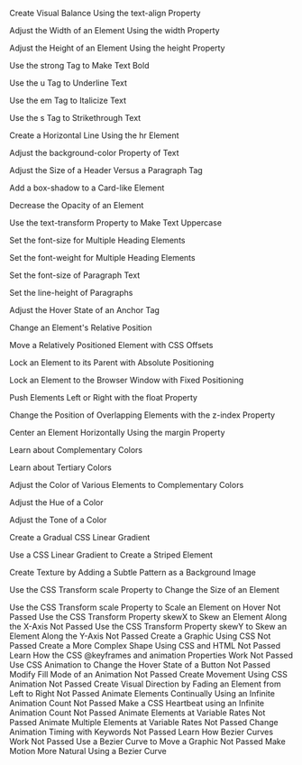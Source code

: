 Create Visual Balance Using the text-align Property

Adjust the Width of an Element Using the width Property

Adjust the Height of an Element Using the height Property

Use the strong Tag to Make Text Bold

Use the u Tag to Underline Text

Use the em Tag to Italicize Text

Use the s Tag to Strikethrough Text

Create a Horizontal Line Using the hr Element

Adjust the background-color Property of Text

Adjust the Size of a Header Versus a Paragraph Tag

Add a box-shadow to a Card-like Element

Decrease the Opacity of an Element

Use the text-transform Property to Make Text Uppercase

Set the font-size for Multiple Heading Elements

Set the font-weight for Multiple Heading Elements

Set the font-size of Paragraph Text

Set the line-height of Paragraphs

Adjust the Hover State of an Anchor Tag

Change an Element's Relative Position

Move a Relatively Positioned Element with CSS Offsets

Lock an Element to its Parent with Absolute Positioning

Lock an Element to the Browser Window with Fixed Positioning

Push Elements Left or Right with the float Property

Change the Position of Overlapping Elements with the z-index Property

Center an Element Horizontally Using the margin Property

Learn about Complementary Colors

Learn about Tertiary Colors

Adjust the Color of Various Elements to Complementary Colors

Adjust the Hue of a Color

Adjust the Tone of a Color

Create a Gradual CSS Linear Gradient

Use a CSS Linear Gradient to Create a Striped Element

Create Texture by Adding a Subtle Pattern as a Background Image

Use the CSS Transform scale Property to Change the Size of an Element

Use the CSS Transform scale Property to Scale an Element on Hover
Not Passed
Use the CSS Transform Property skewX to Skew an Element Along the X-Axis
Not Passed
Use the CSS Transform Property skewY to Skew an Element Along the Y-Axis
Not Passed
Create a Graphic Using CSS
Not Passed
Create a More Complex Shape Using CSS and HTML
Not Passed
Learn How the CSS @keyframes and animation Properties Work
Not Passed
Use CSS Animation to Change the Hover State of a Button
Not Passed
Modify Fill Mode of an Animation
Not Passed
Create Movement Using CSS Animation
Not Passed
Create Visual Direction by Fading an Element from Left to Right
Not Passed
Animate Elements Continually Using an Infinite Animation Count
Not Passed
Make a CSS Heartbeat using an Infinite Animation Count
Not Passed
Animate Elements at Variable Rates
Not Passed
Animate Multiple Elements at Variable Rates
Not Passed
Change Animation Timing with Keywords
Not Passed
Learn How Bezier Curves Work
Not Passed
Use a Bezier Curve to Move a Graphic
Not Passed
Make Motion More Natural Using a Bezier Curve
